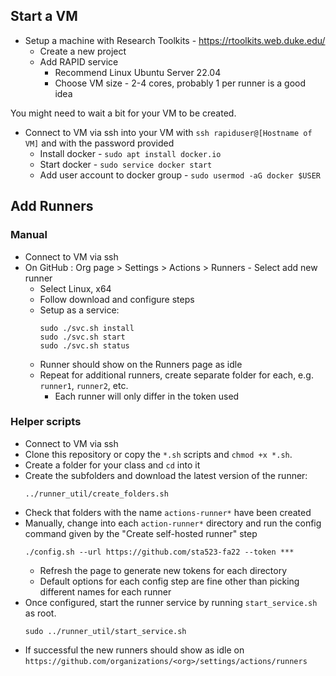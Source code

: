 ## Start a VM

* Setup a machine with Research Toolkits - https://rtoolkits.web.duke.edu/
    * Create a new project
    * Add RAPID service
        * Recommend Linux Ubuntu Server 22.04
        * Choose VM size - 2-4 cores, probably 1 per runner is a good idea

You might need to wait a bit for your VM to be created.

* Connect to VM via ssh into your VM with `ssh rapiduser@[Hostname of VM]` and with the password provided
    * Install docker - `sudo apt install docker.io`
    * Start docker - `sudo service docker start`
    * Add user account to docker group - `sudo usermod -aG docker $USER`

## Add Runners

### Manual

* Connect to VM via ssh
* On GitHub : Org page >  Settings > Actions > Runners - Select add new runner
    * Select Linux, x64
    * Follow download and configure steps
    * Setup as a service:
      ```
      sudo ./svc.sh install
      sudo ./svc.sh start
      sudo ./svc.sh status
      ```
    * Runner should show on the Runners page as idle
    * Repeat for additional runners, create separate folder for each, e.g. `runner1`, `runner2`, etc.
        * Each runner will only differ in the token used

### Helper scripts

* Connect to VM via ssh
* Clone this repository or copy the `*.sh` scripts and `chmod +x *.sh`.
* Create a folder for your class and `cd` into it
* Create the subfolders and download the latest version of the runner:
   ```
   ../runner_util/create_folders.sh
   ```
* Check that folders with the name `actions-runner*` have been created
* Manually, change into each `action-runner*` directory and run the config command given by the "Create self-hosted runner" step
   ```
   ./config.sh --url https://github.com/sta523-fa22 --token ***
   ```
   * Refresh the page to generate new tokens for each directory
   * Default options for each config step are fine other than picking different names for each runner
* Once configured, start the runner service by running `start_service.sh` as root.
   ```
   sudo ../runner_util/start_service.sh
   ```
* If successful the new runners should show as idle on `https://github.com/organizations/<org>/settings/actions/runners`
